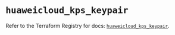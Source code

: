 # `huaweicloud_kps_keypair`

Refer to the Terraform Registry for docs: [`huaweicloud_kps_keypair`](https://registry.terraform.io/providers/huaweicloud/huaweicloud/1.71.1/docs/resources/kps_keypair).
